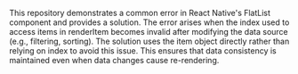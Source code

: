 This repository demonstrates a common error in React Native's FlatList component and provides a solution. The error arises when the index used to access items in renderItem becomes invalid after modifying the data source (e.g., filtering, sorting). The solution uses the item object directly rather than relying on index to avoid this issue.  This ensures that data consistency is maintained even when data changes cause re-rendering.